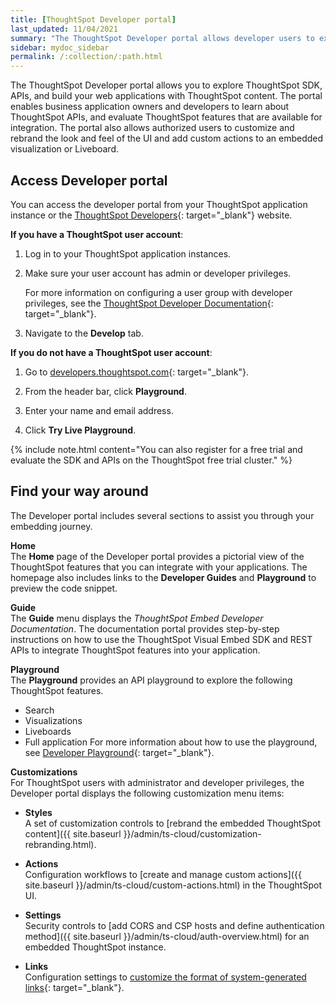 ```yaml
---
title: [ThoughtSpot Developer portal]
last_updated: 11/04/2021
summary: "The ThoughtSpot Developer portal allows developer users to explore the embed APIs, preview code snippets, and view developer documentation."
sidebar: mydoc_sidebar
permalink: /:collection/:path.html
---
```

The ThoughtSpot Developer portal allows you to explore ThoughtSpot SDK, APIs, and build your web applications with ThoughtSpot content.
The portal enables business application owners and developers to learn about ThoughtSpot APIs, and evaluate ThoughtSpot features that are available for integration.
The portal also allows authorized users to customize and rebrand the look and feel of the UI and add custom actions to an embedded visualization or Liveboard.

## Access Developer portal
You can access the developer portal from your ThoughtSpot application instance or the [ThoughtSpot Developers](https://developers.thoughtspot.com/){: target="_blank"} website.

**If you have a ThoughtSpot user account**:                                  

1.  Log in to your ThoughtSpot application instances.
2.  Make sure your user account has admin or developer privileges.

    For more information on configuring a user group with developer privileges, see the [ThoughtSpot Developer Documentation](https://developers.thoughtspot.com/docs/?pageid=developer-access){: target="_blank"}.

3.  Navigate to the **Develop** tab.

**If you do not have a ThoughtSpot user account**:
1.  Go to [developers.thoughtspot.com](https://developers.thoughtspot.com/){: target="_blank"}.

2.  From the header bar, click **Playground**.

3.  Enter your name and email address.

4.  Click **Try Live Playground**.

{% include note.html content="You can also register for a free trial and evaluate the SDK and APIs on the ThoughtSpot free trial cluster." %}

## Find your way around
The Developer portal includes several sections to assist you through your embedding journey.

**Home**    
The **Home** page of the Developer portal provides a pictorial view of the ThoughtSpot features that you can integrate with your applications.
The homepage also includes links to the **Developer Guides** and  **Playground** to preview the code snippet.

**Guide**  
The **Guide** menu displays the *ThoughtSpot Embed Developer Documentation*. The documentation portal provides step-by-step instructions on how to use the ThoughtSpot Visual Embed SDK and REST APIs to integrate ThoughtSpot features into your application.

**Playground**  
The **Playground** provides an API playground to explore the following ThoughtSpot features.

-   Search
-   Visualizations
-   Liveboards
-   Full application
For more information about how to use the playground, see [Developer Playground](https://developers.thoughtspot.com/docs/?pageid=dev-playground){: target="_blank"}.

**Customizations**  
For ThoughtSpot users with administrator and developer privileges, the Developer portal displays the following customization menu items:
-  **Styles**  
    A set of customization controls to [rebrand the embedded ThoughtSpot content]({{ site.baseurl }}/admin/ts-cloud/customization-rebranding.html).

-  **Actions**  
    Configuration workflows to [create and manage custom actions]({{ site.baseurl }}/admin/ts-cloud/custom-actions.html) in the ThoughtSpot UI.   

-  **Settings**  
    Security controls to [add CORS and CSP hosts and define authentication method]({{ site.baseurl }}/admin/ts-cloud/auth-overview.html) for an embedded ThoughtSpot instance.

-  **Links**<br>
    Configuration settings to [customize the format of system-generated links](https://developers.thoughtspot.com/docs/?pageid=customize-links){: target="_blank"}.
